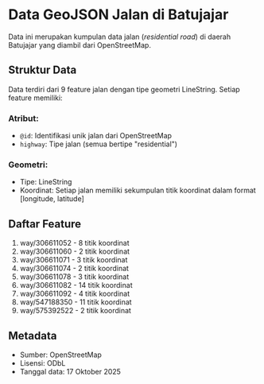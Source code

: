 # Data GeoJSON Jalan di Batujajar

Data ini merupakan kumpulan data jalan (*residential road*) di daerah Batujajar yang diambil dari OpenStreetMap.

## Struktur Data

Data terdiri dari 9 feature jalan dengan tipe geometri LineString. Setiap feature memiliki:

### Atribut:
- `@id`: Identifikasi unik jalan dari OpenStreetMap
- `highway`: Tipe jalan (semua bertipe "residential")

### Geometri:
- Tipe: LineString
- Koordinat: Setiap jalan memiliki sekumpulan titik koordinat dalam format [longitude, latitude]

## Daftar Feature

1. way/306611052 - 8 titik koordinat
2. way/306611060 - 2 titik koordinat
3. way/306611071 - 3 titik koordinat
4. way/306611074 - 2 titik koordinat
5. way/306611078 - 3 titik koordinat
6. way/306611082 - 14 titik koordinat
7. way/306611092 - 4 titik koordinat
8. way/547188350 - 11 titik koordinat
9. way/575392522 - 2 titik koordinat

## Metadata
- Sumber: OpenStreetMap
- Lisensi: ODbL
- Tanggal data: 17 Oktober 2025